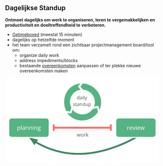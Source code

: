 ## Dagelijkse Standup

**Ontmoet dagelijks om werk te organiseren, leren te vergemakkelijken en productiviteit en doeltreffendheid te verbeteren.**

- [Getimeboxed](glossary:timebox) (meestal 15 minuten)
- dagelijks op hetzelfde moment
- het team verzamelt rond een zichtbaar projectmanagement board/tool om: 
    - organize daily work
    - address impediments/blocks
    - bestaande [overeenkomsten](glossary:agreement) aanpassen of ter plekke nieuwe overeenkomsten maken

![De dagelijkse standup is een essentiële bijeenkomst voor zelforganiserende teams.](img/meetings/planning-review-standup.png)